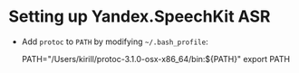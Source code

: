 # Setting up Yandex.SpeechKit ASR

* Add `protoc` to `PATH` by modifying `~/.bash_profile`:

    PATH="/Users/kirill/protoc-3.1.0-osx-x86_64/bin:${PATH}"
    export PATH
